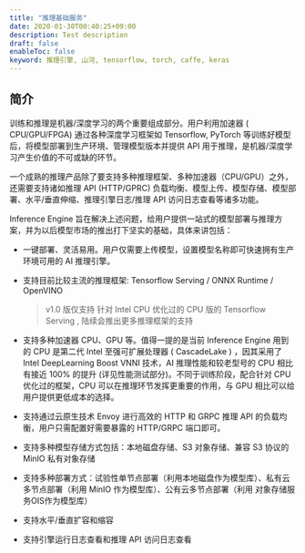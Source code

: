 ```yaml
---
title: "推理基础服务"
date: 2020-01-30T00:40:25+09:00
description: Test description
draft: false
enableToc: false
keyword: 推理引擎, 山河, tensorflow, torch, caffe, keras
---
```



## 简介

训练和推理是机器/深度学习的两个重要组成部分。用户利用加速器 ( CPU/GPU/FPGA) 通过各种深度学习框架如 Tensorflow, PyTorch 等训练好模型后，将模型部署到生产环境、管理模型版本并提供 API 用于推理，是机器/深度学习产生价值的不可或缺的环节。



一个成熟的推理产品除了要支持多种推理框架、多种加速器（CPU/GPU）之外，还需要支持诸如推理 API (HTTP/GPRC) 负载均衡、模型上传、模型存储、模型部署、水平/垂直伸缩、推理引擎日志/推理 API 访问日志查看等诸多功能。



Inference Engine 旨在解决上述问题，给用户提供一站式的模型部署与推理方案，并为以后模型市场的推出打下坚实的基础，具体来讲包括：

- 一键部署、灵活易用。用户仅需要上传模型，设置模型名称即可快速拥有生产环境可用的 AI 推理引擎。

- 支持目前比较主流的推理框架: Tensorflow Serving / ONNX Runtime / OpenVINO 

  > v1.0 版仅支持 针对 Intel CPU 优化过的 CPU 版的 Tensorflow Serving , 陆续会推出更多推理框架的支持

- 支持多种加速器 CPU、GPU 等。值得一提的是当前 Inference Engine 用到的 CPU 是第二代 Intel 至强可扩展处理器 ( CascadeLake ) ，因其采用了 Intel DeepLearning Boost VNNI 技术，AI 推理性能和较老型号的 CPU  相比有接近 100% 的提升 (详见性能测试部分)。不同于训练阶段，配合针对 CPU 优化过的框架，CPU 可以在推理环节发挥更重要的作用，与 GPU 相比可以给用户提供更低成本的选择。

- 支持通过云原生技术 Envoy 进行高效的 HTTP 和 GRPC 推理 API 的负载均衡，用户只需配置好需要暴露的 HTTP/GRPC 端口即可。

- 支持多种模型存储方式包括：本地磁盘存储、S3 对象存储、兼容 S3 协议的 MinIO 私有对象存储

- 支持多种部署方式：试验性单节点部署（利用本地磁盘作为模型库）、私有云多节点部署（利用 MinIO 作为模型库）、公有云多节点部署（利用 对象存储服务OIS作为模型库）

- 支持水平/垂直扩容和缩容

- 支持引擎运行日志查看和推理 API 访问日志查看